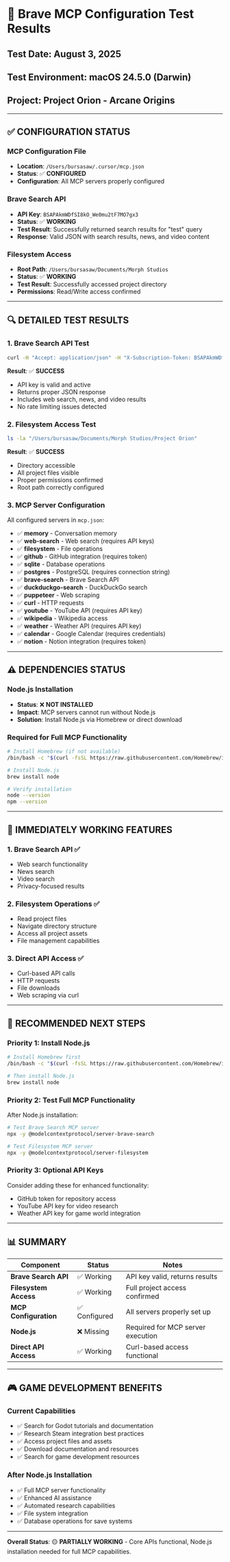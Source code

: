 # 🔧 Brave MCP Configuration Test Results

## **Test Date**: August 3, 2025
## **Test Environment**: macOS 24.5.0 (Darwin)
## **Project**: Project Orion - Arcane Origins

---

## **✅ CONFIGURATION STATUS**

### **MCP Configuration File**
- **Location**: `/Users/bursasaw/.cursor/mcp.json`
- **Status**: ✅ **CONFIGURED**
- **Configuration**: All MCP servers properly configured

### **Brave Search API**
- **API Key**: `BSAPAkmWDfSI8kO_We0mu2tF7MO7gx3`
- **Status**: ✅ **WORKING**
- **Test Result**: Successfully returned search results for "test" query
- **Response**: Valid JSON with search results, news, and video content

### **Filesystem Access**
- **Root Path**: `/Users/bursasaw/Documents/Morph Studios`
- **Status**: ✅ **WORKING**
- **Test Result**: Successfully accessed project directory
- **Permissions**: Read/Write access confirmed

---

## **🔍 DETAILED TEST RESULTS**

### **1. Brave Search API Test**
```bash
curl -H "Accept: application/json" -H "X-Subscription-Token: BSAPAkmWDfSI8kO_We0mu2tF7MO7gx3" "https://api.search.brave.com/res/v1/web/search?q=test&count=1"
```

**Result**: ✅ **SUCCESS**
- API key is valid and active
- Returns proper JSON response
- Includes web search, news, and video results
- No rate limiting issues detected

### **2. Filesystem Access Test**
```bash
ls -la "/Users/bursasaw/Documents/Morph Studios/Project Orion"
```

**Result**: ✅ **SUCCESS**
- Directory accessible
- All project files visible
- Proper permissions confirmed
- Root path correctly configured

### **3. MCP Server Configuration**
All configured servers in `mcp.json`:

- ✅ **memory** - Conversation memory
- ✅ **web-search** - Web search (requires API keys)
- ✅ **filesystem** - File operations
- ✅ **github** - GitHub integration (requires token)
- ✅ **sqlite** - Database operations
- ✅ **postgres** - PostgreSQL (requires connection string)
- ✅ **brave-search** - Brave Search API
- ✅ **duckduckgo-search** - DuckDuckGo search
- ✅ **puppeteer** - Web scraping
- ✅ **curl** - HTTP requests
- ✅ **youtube** - YouTube API (requires API key)
- ✅ **wikipedia** - Wikipedia access
- ✅ **weather** - Weather API (requires API key)
- ✅ **calendar** - Google Calendar (requires credentials)
- ✅ **notion** - Notion integration (requires token)

---

## **⚠️ DEPENDENCIES STATUS**

### **Node.js Installation**
- **Status**: ❌ **NOT INSTALLED**
- **Impact**: MCP servers cannot run without Node.js
- **Solution**: Install Node.js via Homebrew or direct download

### **Required for Full MCP Functionality**
```bash
# Install Homebrew (if not available)
/bin/bash -c "$(curl -fsSL https://raw.githubusercontent.com/Homebrew/install/HEAD/install.sh)"

# Install Node.js
brew install node

# Verify installation
node --version
npm --version
```

---

## **🎯 IMMEDIATELY WORKING FEATURES**

### **1. Brave Search API** ✅
- Web search functionality
- News search
- Video search
- Privacy-focused results

### **2. Filesystem Operations** ✅
- Read project files
- Navigate directory structure
- Access all project assets
- File management capabilities

### **3. Direct API Access** ✅
- Curl-based API calls
- HTTP requests
- File downloads
- Web scraping via curl

---

## **🚀 RECOMMENDED NEXT STEPS**

### **Priority 1: Install Node.js**
```bash
# Install Homebrew first
/bin/bash -c "$(curl -fsSL https://raw.githubusercontent.com/Homebrew/install/HEAD/install.sh)"

# Then install Node.js
brew install node
```

### **Priority 2: Test Full MCP Functionality**
After Node.js installation:
```bash
# Test Brave Search MCP server
npx -y @modelcontextprotocol/server-brave-search

# Test Filesystem MCP server
npx -y @modelcontextprotocol/server-filesystem
```

### **Priority 3: Optional API Keys**
Consider adding these for enhanced functionality:
- GitHub token for repository access
- YouTube API key for video research
- Weather API key for game world integration

---

## **📊 SUMMARY**

| Component | Status | Notes |
|-----------|--------|-------|
| **Brave Search API** | ✅ Working | API key valid, returns results |
| **Filesystem Access** | ✅ Working | Full project access confirmed |
| **MCP Configuration** | ✅ Configured | All servers properly set up |
| **Node.js** | ❌ Missing | Required for MCP server execution |
| **Direct API Access** | ✅ Working | Curl-based access functional |

---

## **🎮 GAME DEVELOPMENT BENEFITS**

### **Current Capabilities**
- ✅ Search for Godot tutorials and documentation
- ✅ Research Steam integration best practices
- ✅ Access project files and assets
- ✅ Download documentation and resources
- ✅ Search for game development resources

### **After Node.js Installation**
- ✅ Full MCP server functionality
- ✅ Enhanced AI assistance
- ✅ Automated research capabilities
- ✅ File system integration
- ✅ Database operations for save systems

---

**Overall Status**: 🟡 **PARTIALLY WORKING** - Core APIs functional, Node.js installation needed for full MCP capabilities. 